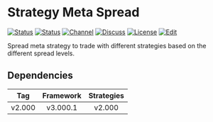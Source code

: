 # Strategy Meta Spread

[![Status][gha-image-check-master]][gha-link-check-master]
[![Status][gha-image-compile-master]][gha-link-compile-master]
[![Channel][tg-channel-image]][tg-channel-link]
[![Discuss][gh-discuss-badge]][gh-discuss-link]
[![License][license-image]][license-link]
[![Edit][gh-edit-badge]][gh-edit-link]

Spread meta strategy to trade with different strategies
based on the different spread levels.

## Dependencies

| Tag      | Framework | Strategies |
|:--------:|:---------:|:----------:|
| v2.000   | v3.000.1  | v2.000     |

<!-- Named links -->

[gh-discuss-badge]: https://img.shields.io/badge/Discussions-Q&A-blue.svg?logo=github
[gh-discuss-link]: https://github.com/EA31337/EA31337-Strategies/discussions

[gh-edit-badge]: https://img.shields.io/badge/GitHub-edit-purple.svg?logo=github
[gh-edit-link]: https://github.dev/EA31337/Strategy-Meta_Spread

[gha-link-check-master]: https://github.com/EA31337/Strategy-Meta_Spread/actions?query=workflow:Check+branch%3Amaster
[gha-image-check-master]: https://github.com/EA31337/Strategy-Meta_Spread/workflows/Check/badge.svg?branch=master
[gha-link-compile-master]: https://github.com/EA31337/Strategy-Meta_Spread/actions?query=workflow:Compile+branch%3Amaster
[gha-image-compile-master]: https://github.com/EA31337/Strategy-Meta_Spread/workflows/Compile/badge.svg?branch=master

[tg-channel-image]: https://img.shields.io/badge/Telegram-join-0088CC.svg?logo=telegram
[tg-channel-link]: https://t.me/EA31337

[license-image]: https://img.shields.io/github/license/EA31337/EA31337-Strategies.svg
[license-link]: https://tldrlegal.com/license/gnu-general-public-license-v3-(gpl-3)
